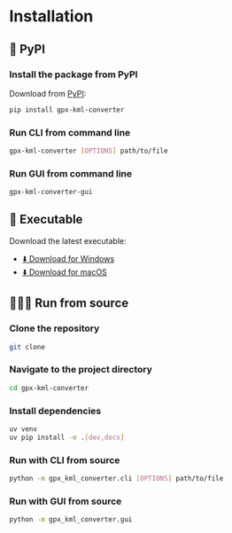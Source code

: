 # Installation


## 🐍 PyPI

### Install the package from PyPI

Download from [PyPI](https://pypi.org/):

```bash
pip install gpx-kml-converter
```

### Run CLI from command line
```bash
gpx-kml-converter [OPTIONS] path/to/file
```

### Run GUI from command line
```bash
gpx-kml-converter-gui
```

## 🔽 Executable

Download the latest executable:

- [⬇️ Download for Windows](https://github.com/pamagister/gpx-kml-converter/releases/latest/download/installer-win.zip)
- [⬇️ Download for macOS](https://github.com/pamagister/gpx-kml-converter/releases/latest/download/package-macos.zip)


## 👩🏼‍💻 Run from source

### Clone the repository

```bash
git clone
```

### Navigate to the project directory

```bash
cd gpx-kml-converter
```

### Install dependencies
```bash
uv venv
uv pip install -e .[dev,docs]
```


### Run with CLI from source

```bash
python -m gpx_kml_converter.cli [OPTIONS] path/to/file
```


### Run with GUI from source

```bash
python -m gpx_kml_converter.gui
```

